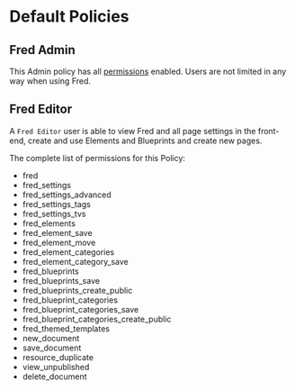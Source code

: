 # Default Policies

## Fred Admin
This Admin policy has all [permissions](permissions.md) enabled. Users are not limited in any way when using Fred. 


## Fred Editor
A `Fred Editor` user is able to view Fred and all page settings in the front-end, create and use Elements and Blueprints and create new pages. 

The complete list of permissions for this Policy:

- fred
- fred_settings
- fred_settings_advanced
- fred_settings_tags
- fred_settings_tvs
- fred_elements
- fred_element_save
- fred_element_move
- fred_element_categories
- fred_element_category_save
- fred_blueprints
- fred_blueprints_save
- fred_blueprints_create_public
- fred_blueprint_categories
- fred_blueprint_categories_save
- fred_blueprint_categories_create_public
- fred_themed_templates
- new_document
- save_document
- resource_duplicate
- view_unpublished
- delete_document

